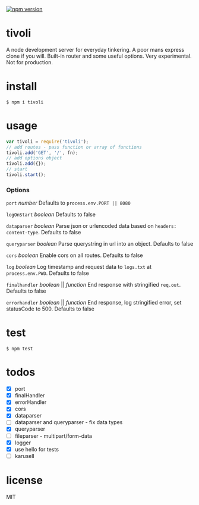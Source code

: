 [![npm version](https://badge.fury.io/js/tivoli.svg)](https://badge.fury.io/js/tivoli)

# tivoli
A node development server for everyday tinkering. A poor mans express clone if you will. Built-in router and some useful options. Very experimental. Not for production.

# install
```
$ npm i tivoli
```

# usage
```javascript
var tivoli = require('tivoli');
// add routes - pass function or array of functions
tivoli.add('GET', '/', fn);
// add options object
tivoli.add({});
// start
tivoli.start();
```

### Options
`port` *number* Defaults to `process.env.PORT || 8080`

`logOnStart` *boolean* Defaults to false

`dataparser` *boolean* Parse json or urlencoded data based on `headers: content-type`. Defaults to false

`queryparser` *boolean* Parse querystring in url into an object. Defaults to false

`cors` *boolean* Enable cors on all routes. Defaults to false

`log` *boolean* Log timestamp and request data to `logs.txt` at `process.env.PWD`. Defaults to false

`finalhandler` *boolean* || *function* End response with stringified `req.out`. Defaults to false

`errorhandler` *boolean* || *function* End response, log stringified error, set statusCode to 500. Defaults to false

# test
```
$ npm test
```

# todos
- [x] port
- [x] finalHandler
- [x] errorHandler
- [x] cors
- [x] dataparser
- [ ] dataparser and queryparser - fix data types
- [x] queryparser
- [ ] fileparser - multipart/form-data
- [x] logger
- [x] use hello for tests
- [ ] karusell

# license
MIT
